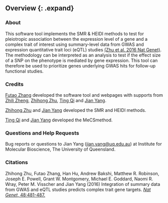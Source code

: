 ## Overview {: .expand}

### About

This software tool implements the SMR & HEIDI methods to test for
pleiotropic association between the expression level of a gene and a
complex trait of interest using summary-level data from GWAS and
expression quantitative trait loci (eQTL) studies [(Zhu et al. 2016 Nat Genet)](http://www.nature.com/ng/journal/vaop/ncurrent/full/ng.3538.html).
The methodology can be interpreted as an analysis to test if the effect
size of a SNP on the phenotype is mediated by gene expression. This tool
can therefore be used to prioritize genes underlying GWAS hits for follow-up functional studies.

### Credits 


[Futao Zhang](http://researchers.uq.edu.au/researcher/12709) developed
the software tool and webpages with supports from [Zhili Zheng](mailto:zhilizheng@outlook.com), 
[Zhihong Zhu](http://researchers.uq.edu.au/researcher/3051), 
[Ting Qi](http://researchers.uq.edu.au/researcher/15871) 
and [Jian Yang](http://researchers.uq.edu.au/researcher/2713).

[Zhihong Zhu](http://researchers.uq.edu.au/researcher/3051) 
and [Jian Yang](http://researchers.uq.edu.au/researcher/2713) 
developed the SMR and HEIDI methods.

[Ting Qi](http://researchers.uq.edu.au/researcher/15871) 
and [Jian Yang](http://researchers.uq.edu.au/researcher/2713) 
developed the MeCSmethod.

### Questions and Help Requests 
Bug reports or questions to Jian Yang (<jian.yang@uq.edu.au>) at
Institute for Molecular Bioscience, The University of Queensland.


### Citations 
Zhihong Zhu, Futao Zhang, Han Hu, Andrew Bakshi, Matthew R. Robinson,
Joseph E. Powell, Grant W. Montgomery, Michael E. Goddard, Naomi R.
Wray, Peter M. Visscher and Jian Yang (2016) Integration of summary data
from GWAS and eQTL studies predicts complex trait gene targets. 
[*Nat Genet*, 48:481-487.](http://www.nature.com/ng/journal/vaop/ncurrent/full/ng.3538.html)

